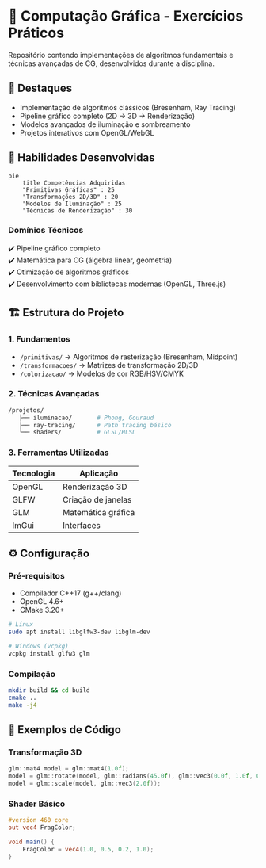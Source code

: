 # 🎨 Computação Gráfica - Exercícios Práticos

Repositório contendo implementações de algoritmos fundamentais e técnicas avançadas de CG, desenvolvidos durante a disciplina.

## 🌟 Destaques
- Implementação de algoritmos clássicos (Bresenham, Ray Tracing)
- Pipeline gráfico completo (2D → 3D → Renderização)
- Modelos avançados de iluminação e sombreamento
- Projetos interativos com OpenGL/WebGL

## 🎯 Habilidades Desenvolvidas

```mermaid
pie
    title Competências Adquiridas
    "Primitivas Gráficas" : 25
    "Transformações 2D/3D" : 20
    "Modelos de Iluminação" : 25
    "Técnicas de Renderização" : 30
```

### Domínios Técnicos
✔️ Pipeline gráfico completo  
✔️ Matemática para CG (álgebra linear, geometria)  
✔️ Otimização de algoritmos gráficos  
✔️ Desenvolvimento com bibliotecas modernas (OpenGL, Three.js)  

## 🏗️ Estrutura do Projeto

### 1. Fundamentos
- `/primitivas/` → Algoritmos de rasterização (Bresenham, Midpoint)
- `/transformacoes/` → Matrizes de transformação 2D/3D
- `/colorizacao/` → Modelos de cor RGB/HSV/CMYK

### 2. Técnicas Avançadas
```bash
/projetos/
   ├── iluminacao/       # Phong, Gouraud
   ├── ray-tracing/      # Path tracing básico
   └── shaders/          # GLSL/HLSL
```

### 3. Ferramentas Utilizadas
| Tecnologia | Aplicação |
|------------|-----------|
| OpenGL | Renderização 3D |
| GLFW | Criação de janelas |
| GLM | Matemática gráfica |
| ImGui | Interfaces |

## ⚙️ Configuração

### Pré-requisitos
- Compilador C++17 (g++/clang)
- OpenGL 4.6+
- CMake 3.20+

```bash
# Linux
sudo apt install libglfw3-dev libglm-dev

# Windows (vcpkg)
vcpkg install glfw3 glm
```

### Compilação
```bash
mkdir build && cd build
cmake ..
make -j4
```

## 🚀 Exemplos de Código

### Transformação 3D
```cpp
glm::mat4 model = glm::mat4(1.0f);
model = glm::rotate(model, glm::radians(45.0f), glm::vec3(0.0f, 1.0f, 0.0f));
model = glm::scale(model, glm::vec3(2.0f));
```

### Shader Básico
```glsl
#version 460 core
out vec4 FragColor;

void main() {
    FragColor = vec4(1.0, 0.5, 0.2, 1.0); 
}
```
